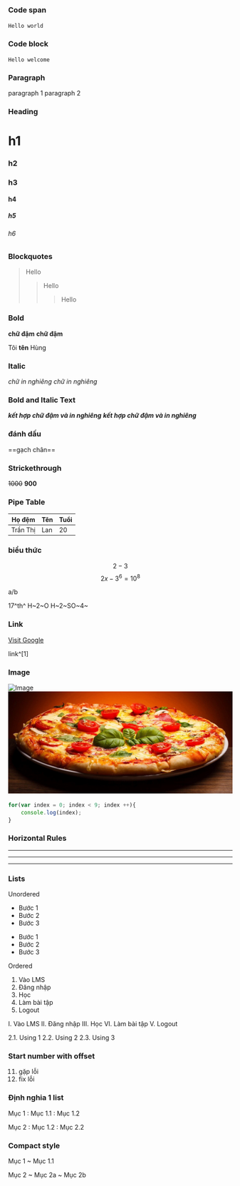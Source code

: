 ### Code span

`
Hello world
`

 ### Code block 

```
Hello welcome

```

###  Paragraph

paragraph 1
paragraph 2

### Heading
# h1
### h2
### h3
#### h4
##### h5
###### h6

### Blockquotes
> Hello
>
>> Hello
>>> Hello

### Bold

**chữ đậm**
__chữ đậm__

Tôi **tên** Hùng

### Italic

*chữ in nghiêng*
_chữ in nghiêng_


### Bold and Italic Text

***kết hợp chữ đậm và in nghiêng***
___kết hợp chữ đậm và in nghiêng___

### đánh dấu
==gạch chân==

### Strickethrough
~~1000~~ **900**

### Pipe Table
|Họ đệm  |Tên |Tuổi|
|--------|----|----|
|Trần Thị|Lan | 20 |

### biểu thức
$$ 2-3 $$
$$ 2x-3^6 = 10^8 $$

a/b

17^th^
H~2~O
H~2~SO~4~




### Link
[Visit Google](https://www.google.com)

link^[1]

### Image
![Image](https://img.dominos.vn/Cheesy-chicken-bacon.jpg)
![Image](images/anh_mon_3.jpg)

```javascript
for(var index = 0; index < 9; index ++){
    console.log(index);
}
```

### Horizontal Rules
___

---

***

### Lists
Unordered
+ Bước 1
+ Bước 2
+ Bước 3

- Bước 1
- Bước 2
- Bước 3


Ordered
1. Vào LMS
2. Đăng nhập
3. Học
4. Làm bài tập
5. Logout

I. Vào LMS
II. Đăng nhập
III. Học
VI. Làm bài tập
V. Logout

2.1. Using 1
2.2. Using 2
2.3. Using 3

### Start number with offset
11. gặp lỗi
1. fix lỗi

### Định nghia 1 list

Mục 1
: Mục 1.1
: Mục 1.2

Mục 2
: Mục 1.2
: Mục 2.2

### Compact style
Mục 1
~ Mục 1.1

Mục 2
~ Mục 2a
~ Mục 2b